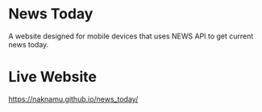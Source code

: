 # News Today
A website designed for mobile devices that uses NEWS API to get current news today.

# Live Website
https://naknamu.github.io/news_today/
